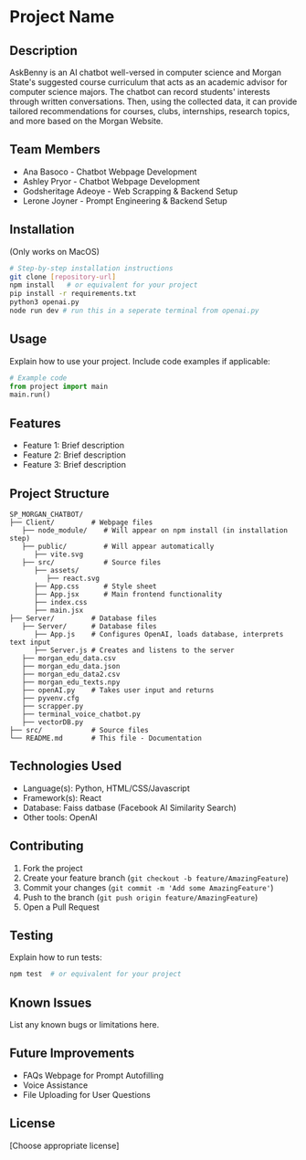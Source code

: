 # Project Name

## Description
AskBenny is an AI chatbot well-versed in computer science and Morgan State's suggested course curriculum that acts as an academic advisor for computer science majors. The chatbot can record students' interests through written conversations. Then, using the collected data, it can provide tailored recommendations for courses, clubs, internships, research topics, and more based on the Morgan Website.

## Team Members
- Ana Basoco - Chatbot Webpage Development
- Ashley Pryor - Chatbot Webpage Development
- Godsheritage Adeoye - Web Scrapping & Backend Setup
- Lerone Joyner - Prompt Engineering & Backend Setup

## Installation
(Only works on MacOS)
```bash
# Step-by-step installation instructions
git clone [repository-url]
npm install   # or equivalent for your project
pip install -r requirements.txt
python3 openai.py
node run dev # run this in a seperate terminal from openai.py
```

## Usage
Explain how to use your project. Include code examples if applicable:
```python
# Example code
from project import main
main.run()
```

## Features
- Feature 1: Brief description
- Feature 2: Brief description
- Feature 3: Brief description

## Project Structure
```
SP_MORGAN_CHATBOT/
├── Client/         # Webpage files
   ├── node_module/    # Will appear on npm install (in installation step)
   ├── public/         # Will appear automatically 
      ├── vite.svg     
   ├── src/            # Source files
      ├── assets/
         ├── react.svg  
      ├── App.css      # Style sheet   
      ├── App.jsx      # Main frontend functionality  
      ├── index.css  
      ├── main.jsx  
├── Server/         # Database files
   ├── Server/      # Database files
      ├── App.js    # Configures OpenAI, loads database, interprets text input
      ├── Server.js # Creates and listens to the server
   ├── morgan_edu_data.csv  
   ├── morgan_edu_data.json  
   ├── morgan_edu_data2.csv
   ├── morgan_edu_texts.npy
   ├── openAI.py    # Takes user input and returns 
   ├── pyvenv.cfg
   ├── scrapper.py
   ├── terminal_voice_chatbot.py
   ├── vectorDB.py
├── src/            # Source files
└── README.md       # This file - Documentation
```

## Technologies Used
- Language(s): Python, HTML/CSS/Javascript
- Framework(s): React
- Database: Faiss datbase (Facebook AI Similarity Search)
- Other tools: OpenAI

## Contributing
1. Fork the project
2. Create your feature branch (`git checkout -b feature/AmazingFeature`)
3. Commit your changes (`git commit -m 'Add some AmazingFeature'`)
4. Push to the branch (`git push origin feature/AmazingFeature`)
5. Open a Pull Request

## Testing
Explain how to run tests:
```bash
npm test  # or equivalent for your project
```

## Known Issues
List any known bugs or limitations here.

## Future Improvements
- FAQs Webpage for Prompt Autofilling
- Voice Assistance
- File Uploading for User Questions

## License
[Choose appropriate license]
